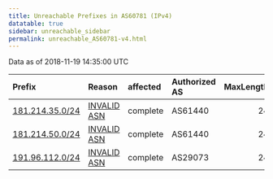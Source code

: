 ```yaml
---
title: Unreachable Prefixes in AS60781 (IPv4)
datatable: true
sidebar: unreachable_sidebar
permalink: unreachable_AS60781-v4.html
---
```


Data as of 2018-11-19 14:35:00 UTC


<div class="datatable-begin"></div>

| Prefix                                                   | Reason                                                                                                 | affected   | Authorized AS   |   MaxLength | Anchor                                         |   unreachable /24s |
|:---------------------------------------------------------|:-------------------------------------------------------------------------------------------------------|:-----------|:----------------|------------:|:-----------------------------------------------|-------------------:|
| [181.214.35.0/24](https://stat.ripe.net/181.214.35.0/24) | [INVALID ASN](https://rpki-validator.ripe.net/announcement-preview?asn=AS60781&prefix=181.214.35.0/24) | complete   | AS61440         |          24 | [LACNIC](unreachable_LACNIC_RPKI_Root-v4.html) |                  1 |
| [181.214.50.0/24](https://stat.ripe.net/181.214.50.0/24) | [INVALID ASN](https://rpki-validator.ripe.net/announcement-preview?asn=AS60781&prefix=181.214.50.0/24) | complete   | AS61440         |          24 | [LACNIC](unreachable_LACNIC_RPKI_Root-v4.html) |                  1 |
| [191.96.112.0/24](https://stat.ripe.net/191.96.112.0/24) | [INVALID ASN](https://rpki-validator.ripe.net/announcement-preview?asn=AS60781&prefix=191.96.112.0/24) | complete   | AS29073         |          24 | [LACNIC](unreachable_LACNIC_RPKI_Root-v4.html) |                  1 |

<div class="datatable-end"></div>